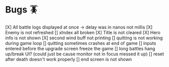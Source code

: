 # Bugs 🪳
[X] All battle logs displayed at once -> delay was in nanos not millis
[X] Enemy is not refreshed
[] xIndex all broken
[X] Title is not cleared
[X] Hero info is not shown
[X] second wind buff not printing
[] quitting is not working during game loop
[] quitting sometimes crashes at end of game
[] inputs entered before the upgrade screen freeze the game
[] long battles hang up/break UI? (could just be cause monitor not in focus messed it up)
[] reset after death doesn't work properly
[] end screen is not shown
